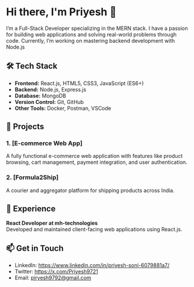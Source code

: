 # Hi there, I'm Priyesh 👋

I’m a Full-Stack Developer specializing in the MERN stack. I have a passion for building web applications and solving real-world problems through code. Currently, I’m working on mastering backend development with Node.js 

## 🛠 Tech Stack
- **Frontend:** React.js, HTML5, CSS3, JavaScript (ES6+)
- **Backend:** Node.js, Express.js
- **Database:** MongoDB
- **Version Control:** Git, GitHub
- **Other Tools:** Docker, Postman, VSCode

## 🚀 Projects
### 1. [E-commerce Web App]
A fully functional e-commerce web application with features like product browsing, cart management, payment integration, and user authentication.

### 2. [Formula2Ship]
A courier and aggregator platform for shipping products across India.

## 💼 Experience
**React Developer at mh-technologies**  
Developed and maintained client-facing web applications using React.js.

## 📫 Get in Touch
- LinkedIn: https://www.linkedin.com/in/priyesh-soni-6079881a7/
- Twitter:  https://x.com/Priyesh9721
- Email: piryesh9792@gmail.com
